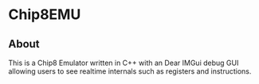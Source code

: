 # Chip8EMU
## About
This is a Chip8 Emulator written in C++ with an Dear IMGui debug GUI allowing users to see realtime internals such as registers and instructions.

